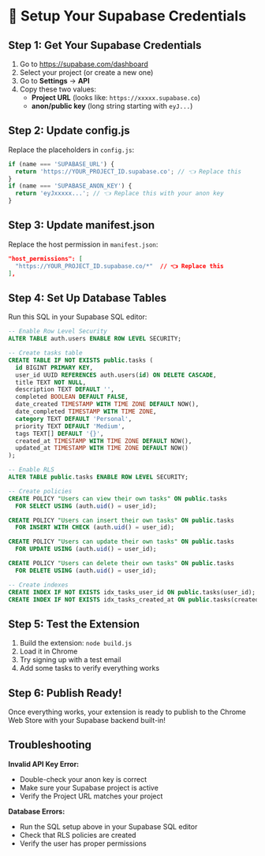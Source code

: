 # 🔧 Setup Your Supabase Credentials

## Step 1: Get Your Supabase Credentials

1. Go to https://supabase.com/dashboard
2. Select your project (or create a new one)
3. Go to **Settings** → **API**
4. Copy these two values:
   - **Project URL** (looks like: `https://xxxxx.supabase.co`)
   - **anon/public key** (long string starting with `eyJ...`)

## Step 2: Update config.js

Replace the placeholders in `config.js`:

```javascript
if (name === 'SUPABASE_URL') {
  return 'https://YOUR_PROJECT_ID.supabase.co'; // 👈 Replace this
}
if (name === 'SUPABASE_ANON_KEY') {
  return 'eyJxxxxx...'; // 👈 Replace this with your anon key
}
```

## Step 3: Update manifest.json

Replace the host permission in `manifest.json`:

```json
"host_permissions": [
  "https://YOUR_PROJECT_ID.supabase.co/*"  // 👈 Replace this
],
```

## Step 4: Set Up Database Tables

Run this SQL in your Supabase SQL editor:

```sql
-- Enable Row Level Security
ALTER TABLE auth.users ENABLE ROW LEVEL SECURITY;

-- Create tasks table
CREATE TABLE IF NOT EXISTS public.tasks (
  id BIGINT PRIMARY KEY,
  user_id UUID REFERENCES auth.users(id) ON DELETE CASCADE,
  title TEXT NOT NULL,
  description TEXT DEFAULT '',
  completed BOOLEAN DEFAULT FALSE,
  date_created TIMESTAMP WITH TIME ZONE DEFAULT NOW(),
  date_completed TIMESTAMP WITH TIME ZONE,
  category TEXT DEFAULT 'Personal',
  priority TEXT DEFAULT 'Medium',
  tags TEXT[] DEFAULT '{}',
  created_at TIMESTAMP WITH TIME ZONE DEFAULT NOW(),
  updated_at TIMESTAMP WITH TIME ZONE DEFAULT NOW()
);

-- Enable RLS
ALTER TABLE public.tasks ENABLE ROW LEVEL SECURITY;

-- Create policies
CREATE POLICY "Users can view their own tasks" ON public.tasks
  FOR SELECT USING (auth.uid() = user_id);

CREATE POLICY "Users can insert their own tasks" ON public.tasks
  FOR INSERT WITH CHECK (auth.uid() = user_id);

CREATE POLICY "Users can update their own tasks" ON public.tasks
  FOR UPDATE USING (auth.uid() = user_id);

CREATE POLICY "Users can delete their own tasks" ON public.tasks
  FOR DELETE USING (auth.uid() = user_id);

-- Create indexes
CREATE INDEX IF NOT EXISTS idx_tasks_user_id ON public.tasks(user_id);
CREATE INDEX IF NOT EXISTS idx_tasks_created_at ON public.tasks(created_at);
```

## Step 5: Test the Extension

1. Build the extension: `node build.js`
2. Load it in Chrome
3. Try signing up with a test email
4. Add some tasks to verify everything works

## Step 6: Publish Ready!

Once everything works, your extension is ready to publish to the Chrome Web Store with your Supabase backend built-in!

## Troubleshooting

**Invalid API Key Error:**
- Double-check your anon key is correct
- Make sure your Supabase project is active
- Verify the Project URL matches your project

**Database Errors:**
- Run the SQL setup above in your Supabase SQL editor
- Check that RLS policies are created
- Verify the user has proper permissions
